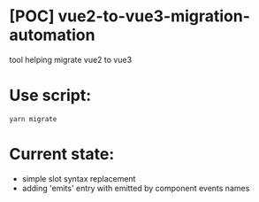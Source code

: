 # [POC] vue2-to-vue3-migration-automation
tool helping migrate vue2 to vue3

# Use script:
`yarn migrate`

# Current state:
- simple slot syntax replacement
- adding 'emits' entry with emitted by component events names
